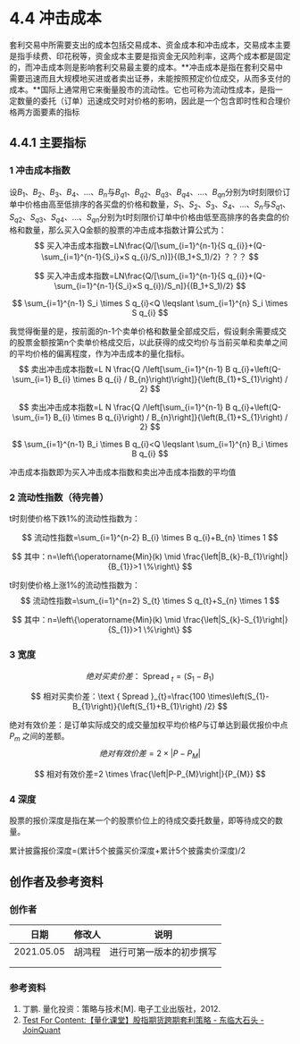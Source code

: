 # 4.4  冲击成本

套利交易中所需要支出的成本包括交易成本、资金成本和冲击成本，交易成本主要是指手续费、印花税等，资金成本主要是指资金无风险利率，这两个成本都是固定的，而冲击成本则是影响套利交易最主要的成本。**冲击成本是指在套利交易中需要迅速而且大规模地买进或者卖出证券，未能按照预定价位成交，从而多支付的成本。**国际上通常用它来衡量股市的流动性。它也可称为流动性成本，是指一定数量的委托（订单）迅速成交时对价格的影响，因此是一个包含即时性和合理价格两方面要素的指标

## 4.4.1  主要指标

### 1  冲击成本指数

设$B_1$、$B_2$、$B_3$、$B_4$、…、$B_n$与$B_{q1}$、$B_{q2}$、$B_{q3}$、$B_{q4}$、…、$B_{qn}$分别为t时刻限价订单中价格由高至低排序的各买盘的价格和数量，$S_1$、$S_2$、$S_3$、$S_4$、…、$S_n$与$S_{q1}$、$S_{q2}$、$S_{q3}$、$S_{q4}$、…、$S_{qn}$分别为t时刻限价订单中价格由低至高排序的各卖盘的价格和数量，那么买入Q金额的股票的冲击成本指数计算公式为：
$$
买入冲击成本指数=LN\frac{Q/[\sum_{i=1}^{n-1}{S q_{i}}+(Q-\sum_{i=1}^{n-1}{S_i}×S q_{i}/S_n)]}{(B_1+S_1)/2} ？？？
$$

$$
买入冲击成本指数=LN\frac{Q/[\sum_{i=1}^{n-1}{S q_{i}}+(Q-\sum_{i=1}^{n-1}{S_i}×S q_{i})/S_n]}{(B_1+S_1)/2}
$$

$$
\sum_{i=1}^{n-1} S_i \times S q_{i}<Q \leqslant \sum_{i=1}^{n} S_i \times S q_{i}
$$

我觉得衡量的是，按前面的n-1个卖单价格和数量全部成交后，假设剩余需要成交的股票金额按第n个卖单价格成交后，以此获得的成交均价与当前买单和卖单之间的平均价格的偏离程度，作为冲击成本的量化指标。
$$
卖出冲击成本指数=L N \frac{Q /\left[\sum_{i=1}^{n-1} B q_{i}+\left(Q-\sum_{i=1} B_{i} \times B q_{i} / B_{n}\right)\right]}{\left(B_{1}+S_{1}\right) / 2}
$$

$$
卖出冲击成本指数=L N \frac{Q /\left[\sum_{i=1}^{n-1} B q_{i}+\left(Q-\sum_{i=1} B_{i} \times B q_{i}\right) / B_{n}\right]}{\left(B_{1}+S_{1}\right) / 2}
$$

$$
\sum_{i=1}^{n-1} B_i \times B q_{i}<Q \leqslant \sum_{i=1}^{n} B_i \times B q_{i}
$$

冲击成本指数即为买入冲击成本指数和卖出冲击成本指数的平均值

### 2  流动性指数（待完善）

t时刻使价格下跌1%的流动性指数为：


$$
流动性指数=\sum_{i=1}^{n-2} B_{i} \times B q_{i}+B_{n} \times 1
$$

$$
其中：n=\left\{\operatorname{Min}(k) \mid \frac{\left|B_{k}-B_{1}\right|}{B_{1}}>1 \%\right\}
$$

t时刻使价格上涨1%的流动性指数为：
$$
流动性指数=\sum_{i=1}^{n=2} S_{t} \times S q_{t}+S_{n} \times 1
$$

$$
其中：n=\left\{\operatorname{Min}(k) \mid \frac{\left|S_{k}-S_{1}\right|}{S_{1}}>1 \%\right\}
$$



### 3  宽度

$$
绝对买卖价差：\text { Spread }_{t}=\left(S_{1}-B_{1}\right)
$$

$$
相对买卖价差：\text { Spread }_{t}=\frac{100 \times\left(S_{1}-B_{1}\right)}{\left(S_{1}+B_{1}\right) /2}
$$

绝对有效价差：是订单实际成交的成交量加权平均价格$P$与订单达到最优报价中点$P_m$ 之间的差额。
$$
绝对有效价差=2 \times\left|P-P_{M}\right|
$$

$$
相对有效价差=2 \times \frac{\left|P-P_{M}\right|}{P_{M}}
$$

### 4  深度

股票的报价深度是指在某一个的股票价位上的待成交委托数量，即等待成交的数量。

累计披露报价深度=(累计5个披露买价深度+累计5个披露卖价深度)/2

## 创作者及参考资料

### 创作者

| 日期       | 修改人 | 说明                     |
| ---------- | ------ | ------------------------ |
| 2021.05.05 | 胡鸿程 | 进行可第一版本的初步撰写 |
|            |        |                          |
|            |        |                          |

### 参考资料

1. 丁鹏. 量化投资：策略与技术[M]. 电子工业出版社，2012.
2. [Test For Content:【量化课堂】股指期货跨期套利策略 - 东临大石头 - JoinQuant](https://www.joinquant.com/view/community/detail/448de22e04da4f298ceec344e11395f8?type=1)

